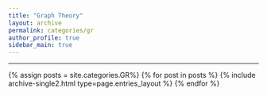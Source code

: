 ```yaml
---
title: "Graph Theory"
layout: archive
permalink: categories/gr
author_profile: true
sidebar_main: true
---
```


<!-- 공백이 포함되어 있는 카테고리 이름의 경우 site.categories.['a b c'] 이런식으로! -->

***

{% assign posts = site.categories.GR%}
{% for post in posts %} {% include archive-single2.html type=page.entries_layout %} {% endfor %}

